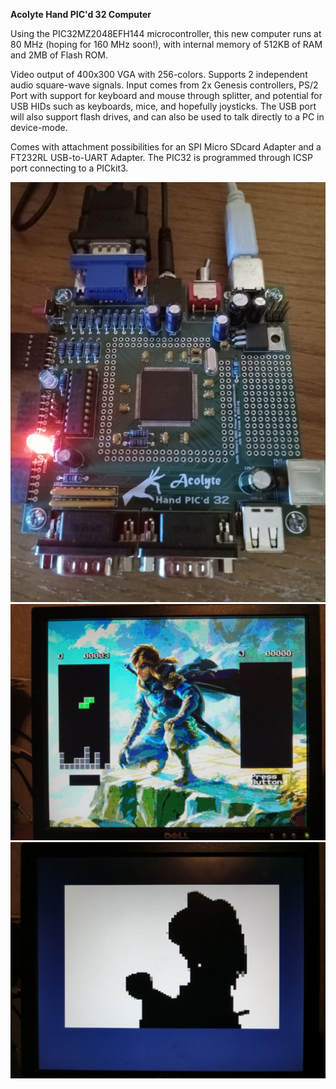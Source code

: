 <b>Acolyte Hand PIC'd 32 Computer</b>

Using the PIC32MZ2048EFH144 microcontroller, this new computer runs at 80 MHz (hoping for 160 MHz soon!), with internal memory of 512KB of RAM and 2MB of Flash ROM.  

Video output of 400x300 VGA with 256-colors.  Supports 2 independent audio square-wave signals.  Input comes from 2x Genesis controllers, PS/2 Port with support for keyboard and mouse through splitter, and potential for USB HIDs such as keyboards, mice, and hopefully joysticks.  The USB port will also support flash drives, and can also be used to talk directly to a PC in device-mode.

Comes with attachment possibilities for an SPI Micro SDcard Adapter and a FT232RL USB-to-UART Adapter.  The PIC32 is programmed through ICSP port connecting to a PICkit3.

<img src="BoardPopulated.jpg">

<img src="TOTK-TETRA.jpg">

<img src="BAD-APPLE.jpg">
